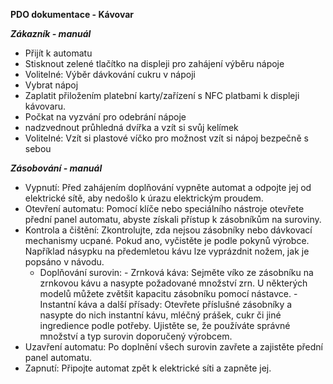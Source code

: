 **PDO dokumentace - Kávovar**

***Zákazník - manuál***
- Přijít k automatu
- Stisknout zelené tlačítko na displeji pro zahájení výběru nápoje
- Volitelné: Výběr dávkování cukru v nápoji
- Vybrat nápoj
- Zaplatit přiložením platební karty/zařízení s NFC platbami k displeji kávovaru.
- Počkat na vyzvání pro odebrání nápoje
- nadzvednout průhledná dvířka a vzít si svůj kelímek
- Volitelné: Vzít si plastové víčko pro možnost vzít si nápoj bezpečně s sebou


***Zásobování - manuál***
- Vypnutí: Před zahájením doplňování vypněte automat a odpojte jej od elektrické sítě, aby nedošlo k úrazu elektrickým proudem.
- Otevření automatu: Pomocí klíče nebo speciálního nástroje otevřete přední panel automatu, abyste získali přístup k zásobníkům na suroviny.
- Kontrola a čištění: Zkontrolujte, zda nejsou zásobníky nebo dávkovací mechanismy ucpané. Pokud ano, vyčistěte je podle pokynů výrobce. Například násypku na předemletou kávu lze vyprázdnit nožem, jak je popsáno v návodu.
    - Doplňování surovin:
          - Zrnková káva: Sejměte víko ze zásobníku na zrnkovou kávu a nasypte požadované množství zrn. U některých modelů můžete zvětšit kapacitu zásobníku pomocí nástavce. 
          - Instantní káva a další přísady: Otevřete příslušné zásobníky a nasypte do nich instantní kávu, mléčný prášek, cukr či jiné ingredience podle potřeby. Ujistěte se, že používáte správné množství a typ surovin doporučený výrobcem.
- Uzavření automatu: Po doplnění všech surovin zavřete a zajistěte přední panel automatu.
- Zapnutí: Připojte automat zpět k elektrické síti a zapněte jej.

